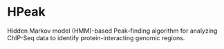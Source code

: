 # HPeak

Hidden Markov model (HMM)-based Peak-finding algorithm for analyzing ChIP-Seq data to identify protein-interacting genomic regions.
